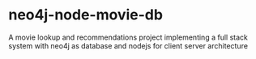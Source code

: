 # neo4j-node-movie-db
A movie lookup and recommendations project implementing a full stack system with neo4j as database and nodejs for client server architecture 
